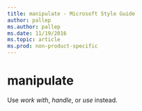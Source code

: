 ```yaml
---
title: manipulate - Microsoft Style Guide
author: pallep
ms.author: pallep
ms.date: 11/19/2016
ms.topic: article
ms.prod: non-product-specific
---
```


# manipulate

Use *work with*, *handle*, or *use* instead.
